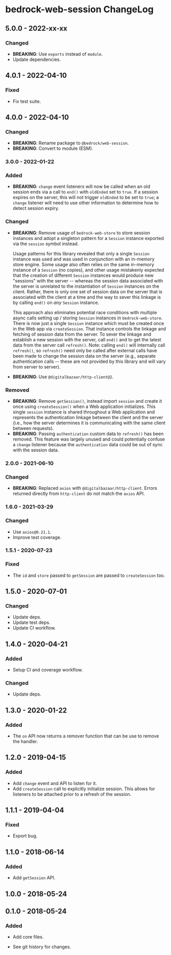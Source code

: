 # bedrock-web-session ChangeLog

## 5.0.0 - 2022-xx-xx

### Changed
- **BREAKING**: Use `exports` instead of `module`.
- Update dependencies.

## 4.0.1 - 2022-04-10

### Fixed
- Fix test suite.

## 4.0.0 - 2022-04-10

### Changed
- **BREAKING**: Rename package to `@bedrock/web-session`.
- **BREAKING**: Convert to module (ESM).

### 3.0.0 - 2022-01-22

### Added
- **BREAKING**: `change` event listeners will now be called when an old
  session ends via a call to `end()` with `oldEnded` set to `true`. If a
  session expires on the server, this will not trigger `oldEnded` to be
  set to `true`; a `change` listener will need to use other information to
  determine how to detect session expiry.

### Changed
- **BREAKING**: Remove usage of `bedrock-web-store` to store session
  instances and adopt a singleton pattern for a `Session` instance exported
  via the `session` symbol instead.

  Usage patterns for this library revealed that only a single `Session`
  instance was used and was used in conjunction with an in-memory store
  engine. Some usage also often relies on the same in-memory instance of a
  `Session` (no copies), and other usage mistakenly expected that the creation
  of different `Session` instances would produce new "sessions" with the
  server -- whereas the session data associated with the server is unrelated to
  the instantiation of `Session` instances on the client. Rather, there is only
  one set of session data on the server that is associated with the client at a
  time and the way to sever this linkage is by calling `end()` on *any*
  `Session` instance.

  This approach also eliminates potential race conditions with multiple async
  calls setting up / storing `Session` instances in `bedrock-web-store`. There
  is now just a single `Session` instance which must be created once in the
  Web app via `createSession`. That instance controls the linkage and fetching
  of session data from the server. To sever the linkage and establish a new
  session with the server, call `end()` and to get the latest data from the
  server call `refresh()`. Note: calling `end()` will internally call
  `refresh()`, so `refresh()` need only be called after external calls have
  been made to change the session data on the server (e.g., separate
  authentication calls -- these are not provided by this library and will
  vary from server to server).
- **BREAKING**: Use `@digitalbazaar/http-client@2`.

### Removed
- **BREAKING**: Remove `getSession()`, instead import `session` and create
  it once using `createSession()` when a Web application initializes. This
  single `session` instance is shared throughout a Web application and
  represents the authentication linkage between the client and the server
  (i.e., how the server determines it is communicating with the same client
  between requests).
- **BREAKING**: Passing `authentication` custom data to `refresh()` has been
  removed. This feature was largely unused and could potentially confuse a
  `change` listener because the `authentication` data could be out of sync
  with the session data.

### 2.0.0 - 2021-06-10

### Changed
- **BREAKING**: Replaced `axios` with `@digitalbazaar/http-client`. Errors
  returned directly from `http-client` do not match the `axios` API.

### 1.6.0 - 2021-03-29

### Changed
- Use `axios@0.21.1`.
- Improve test coverage.

### 1.5.1 - 2020-07-23

### Fixed
- The `id` and `store` passed to `getSession` are passed to `createSession` too.

## 1.5.0 - 2020-07-01

### Changed
- Update deps.
- Update test deps.
- Update CI workflow.

## 1.4.0 - 2020-04-21

### Added
- Setup CI and coverage workflow.

### Changed
- Update deps.

## 1.3.0 - 2020-01-22

### Added
- The `on` API now returns a remover function that can be use to remove the
  handler.

## 1.2.0 - 2019-04-15

### Added
- Add `change` event and API to listen for it.
- Add `createSession` call to explicitly initialize session. This
  allows for listeners to be attached prior to a refresh of the
  session.

## 1.1.1 - 2019-04-04

### Fixed
- Export bug.

## 1.1.0 - 2018-06-14

### Added
- Add `getSession` API.

## 1.0.0 - 2018-05-24

## 0.1.0 - 2018-05-24

### Added
- Add core files.

- See git history for changes.
